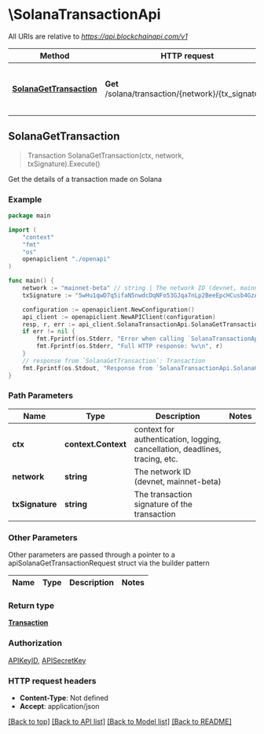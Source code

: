 # \SolanaTransactionApi

All URIs are relative to *https://api.blockchainapi.com/v1*

Method | HTTP request | Description
------------- | ------------- | -------------
[**SolanaGetTransaction**](SolanaTransactionApi.md#SolanaGetTransaction) | **Get** /solana/transaction/{network}/{tx_signature} | Get the details of a transaction made on Solana



## SolanaGetTransaction

> Transaction SolanaGetTransaction(ctx, network, txSignature).Execute()

Get the details of a transaction made on Solana



### Example

```go
package main

import (
    "context"
    "fmt"
    "os"
    openapiclient "./openapi"
)

func main() {
    network := "mainnet-beta" // string | The network ID (devnet, mainnet-beta)
    txSignature := "5wHu1qwD7q5ifaN5nwdcDqNFo53GJqa7nLp2BeeEpcHCusb4GzARz4GjgzsEHMkBMgCJMGa6GSQ1VG96Exv8kt2W" // string | The transaction signature of the transaction

    configuration := openapiclient.NewConfiguration()
    api_client := openapiclient.NewAPIClient(configuration)
    resp, r, err := api_client.SolanaTransactionApi.SolanaGetTransaction(context.Background(), network, txSignature).Execute()
    if err != nil {
        fmt.Fprintf(os.Stderr, "Error when calling `SolanaTransactionApi.SolanaGetTransaction``: %v\n", err)
        fmt.Fprintf(os.Stderr, "Full HTTP response: %v\n", r)
    }
    // response from `SolanaGetTransaction`: Transaction
    fmt.Fprintf(os.Stdout, "Response from `SolanaTransactionApi.SolanaGetTransaction`: %v\n", resp)
}
```

### Path Parameters


Name | Type | Description  | Notes
------------- | ------------- | ------------- | -------------
**ctx** | **context.Context** | context for authentication, logging, cancellation, deadlines, tracing, etc.
**network** | **string** | The network ID (devnet, mainnet-beta) | 
**txSignature** | **string** | The transaction signature of the transaction | 

### Other Parameters

Other parameters are passed through a pointer to a apiSolanaGetTransactionRequest struct via the builder pattern


Name | Type | Description  | Notes
------------- | ------------- | ------------- | -------------



### Return type

[**Transaction**](Transaction.md)

### Authorization

[APIKeyID](../README.md#APIKeyID), [APISecretKey](../README.md#APISecretKey)

### HTTP request headers

- **Content-Type**: Not defined
- **Accept**: application/json

[[Back to top]](#) [[Back to API list]](../README.md#documentation-for-api-endpoints)
[[Back to Model list]](../README.md#documentation-for-models)
[[Back to README]](../README.md)

